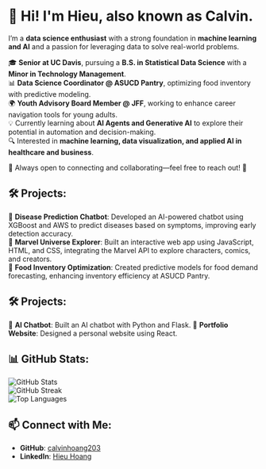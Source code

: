 # 👋 Hi! I'm Hieu, also known as Calvin.

I’m a **data science enthusiast** with a strong foundation in **machine learning and AI** and a passion for leveraging data to solve real-world problems.  

🎓 **Senior at UC Davis**, pursuing a **B.S. in Statistical Data Science** with a **Minor in Technology Management**.  
📊 **Data Science Coordinator @ ASUCD Pantry**, optimizing food inventory with predictive modeling.  
🌍 **Youth Advisory Board Member @ JFF**, working to enhance career navigation tools for young adults.  
💡 Currently learning about **AI Agents and Generative AI** to explore their potential in automation and decision-making.  
🔍 Interested in **machine learning, data visualization, and applied AI in healthcare and business**.  

🌟 Always open to connecting and collaborating—feel free to reach out! 🚀  

## 🛠 Projects:
🔹 **Disease Prediction Chatbot**: Developed an AI-powered chatbot using XGBoost and AWS to predict diseases based on symptoms, improving early detection accuracy.  
🔹 **Marvel Universe Explorer**: Built an interactive web app using JavaScript, HTML, and CSS, integrating the Marvel API to explore characters, comics, and creators.  
🔹 **Food Inventory Optimization**: Created predictive models for food demand forecasting, enhancing inventory efficiency at ASUCD Pantry.  

## 🛠 Projects:
🔹 **AI Chatbot**: Built an AI chatbot with Python and Flask.
🔹 **Portfolio Website**: Designed a personal website using React.

## 📊 GitHub Stats:
![GitHub Stats](https://github-readme-stats.vercel.app/api?username=calvinhoang203&show_icons=true&theme=dark)  
![GitHub Streak](https://github-readme-streak-stats.herokuapp.com/?user=calvinhoang203&theme=dark)  
![Top Languages](https://github-readme-stats.vercel.app/api/top-langs/?username=calvinhoang203&layout=compact&theme=dark) 

## 📫 Connect with Me:
- **GitHub**: [calvinhoang203](https://github.com/calvinhoang203)
- **LinkedIn**: [Hieu Hoang](https://linkedin.com/in/yourname)
